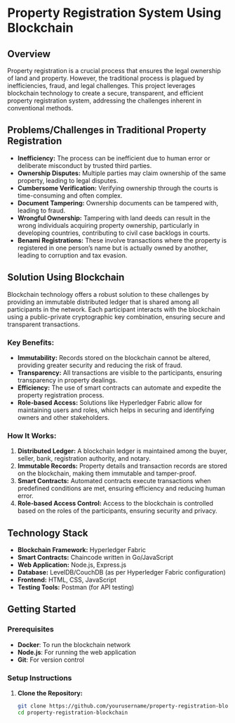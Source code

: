 # Property Registration System Using Blockchain

## Overview
Property registration is a crucial process that ensures the legal ownership of land and property. However, the traditional process is plagued by inefficiencies, fraud, and legal challenges. This project leverages blockchain technology to create a secure, transparent, and efficient property registration system, addressing the challenges inherent in conventional methods.

## Problems/Challenges in Traditional Property Registration
- **Inefficiency:** The process can be inefficient due to human error or deliberate misconduct by trusted third parties.
- **Ownership Disputes:** Multiple parties may claim ownership of the same property, leading to legal disputes.
- **Cumbersome Verification:** Verifying ownership through the courts is time-consuming and often complex.
- **Document Tampering:** Ownership documents can be tampered with, leading to fraud.
- **Wrongful Ownership:** Tampering with land deeds can result in the wrong individuals acquiring property ownership, particularly in developing countries, contributing to civil case backlogs in courts.
- **Benami Registrations:** These involve transactions where the property is registered in one person’s name but is actually owned by another, leading to corruption and tax evasion.

## Solution Using Blockchain
Blockchain technology offers a robust solution to these challenges by providing an immutable distributed ledger that is shared among all participants in the network. Each participant interacts with the blockchain using a public-private cryptographic key combination, ensuring secure and transparent transactions.

### Key Benefits:
- **Immutability:** Records stored on the blockchain cannot be altered, providing greater security and reducing the risk of fraud.
- **Transparency:** All transactions are visible to the participants, ensuring transparency in property dealings.
- **Efficiency:** The use of smart contracts can automate and expedite the property registration process.
- **Role-based Access:** Solutions like Hyperledger Fabric allow for maintaining users and roles, which helps in securing and identifying owners and other stakeholders.

### How It Works:
1. **Distributed Ledger:** A blockchain ledger is maintained among the buyer, seller, bank, registration authority, and notary.
2. **Immutable Records:** Property details and transaction records are stored on the blockchain, making them immutable and tamper-proof.
3. **Smart Contracts:** Automated contracts execute transactions when predefined conditions are met, ensuring efficiency and reducing human error.
4. **Role-based Access Control:** Access to the blockchain is controlled based on the roles of the participants, ensuring security and privacy.

## Technology Stack
- **Blockchain Framework:** Hyperledger Fabric
- **Smart Contracts:** Chaincode written in Go/JavaScript
- **Web Application:** Node.js, Express.js
- **Database:** LevelDB/CouchDB (as per Hyperledger Fabric configuration)
- **Frontend:** HTML, CSS, JavaScript
- **Testing Tools:** Postman (for API testing)

## Getting Started

### Prerequisites
- **Docker**: To run the blockchain network
- **Node.js**: For running the web application
- **Git**: For version control

### Setup Instructions
1. **Clone the Repository:**
   ```bash
   git clone https://github.com/yourusername/property-registration-blockchain.git
   cd property-registration-blockchain
